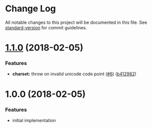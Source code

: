 # Change Log

All notable changes to this project will be documented in this file. See [standard-version](https://github.com/conventional-changelog/standard-version) for commit guidelines.

<a name="1.1.0"></a>
# [1.1.0](https://github.com/ikatyang/regexp-util/compare/v1.0.0...v1.1.0) (2018-02-05)


### Features

* **charset:** throw on invalid unicode code point ([#6](https://github.com/ikatyang/regexp-util/issues/6)) ([b412982](https://github.com/ikatyang/regexp-util/commit/b412982))



<a name="1.0.0"></a>
# 1.0.0 (2018-02-05)

### Features

* initial implementation
